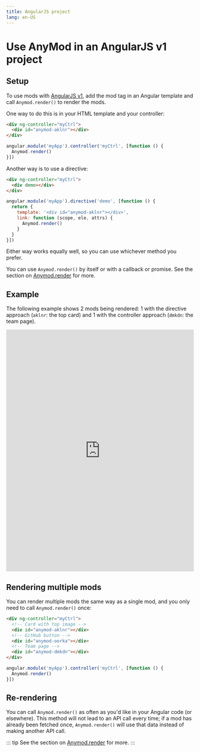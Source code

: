 ```yaml
---
title: AngularJS project
lang: en-US
---
```


# Use AnyMod in an AngularJS v1 project

## Setup

To use mods with [AngularJS v1](https://angularjs.org/), add the mod tag in an Angular template and call `Anymod.render()` to render the mods.

One way to do this is in your HTML template and your controller:

```html
<div ng-controller="myCtrl">
  <div id="anymod-aklnr"></div>
</div>
```
```js
angular.module('myApp').controller('myCtrl', [function () {
  Anymod.render()
}])
```

Another way is to use a directive:

```html
<div ng-controller="myCtrl">
  <div demo></div>
</div>
```
```js
angular.module('myApp').directive('demo', [function () {
  return {
    template: '<div id="anymod-aklnr"></div>',
    link: function (scope, ele, attrs) {
      Anymod.render()
    }
  }
}])
```

Either way works equally well, so you can use whichever method you prefer.

You can use `Anymod.render()` by itself or with a callback or promise. See the section on [Anymod.render](/guide/global-methods.html#anymod-render) for more.

## Example

The following example shows 2 mods being rendered: 1 with the directive approach (`aklnr`: the top card) and 1 with the controller approach (`dmkdn`: the team page).

<iframe width="100%" height="650" src="https://jsfiddle.net/component/eq64jp87/embedded/js,html,result" allowfullscreen="allowfullscreen" frameborder="0"></iframe>

## Rendering multiple mods

You can render multiple mods the same way as a single mod, and you only need to call `Anymod.render()` once:

```html
<div ng-controller="myCtrl">
  <!-- Card with top image -->
  <div id="anymod-aklnr"></div>
  <!-- GitHub button -->
  <div id="anymod-oorka"></div>
  <!-- Team page -->
  <div id="anymod-dmkdn"></div> 
</div>
```
```js
angular.module('myApp').controller('myCtrl', [function () {
  Anymod.render()
}])
```

## Re-rendering

You can call `Anymod.render()` as often as you'd like in your Angular code (or elsewhere). This method will not lead to an API call every time; if a mod has already been fetched once, `Anymod.render()` will use that data instead of making another API call.

::: tip
See the section on [Anymod.render](/guide/global-methods.html#anymod-render) for more.
:::
